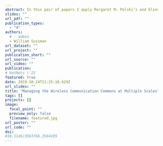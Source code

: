 ```yaml
---
abstract: In this pair of papers I apply Margaret M. Polski’s and Elinor Ostrom’s Institutional Analysis and Development framework to analyze the wireless communication commons at multiple scales.
slides: ""
url_pdf: ""
publication_types:
  - "4"
authors:
  # - admin
  - William Sussman
url_dataset: ""
url_project: ""
publication_short: ""
url_source: ""
url_video: ""
publication:
# HotNets \'22
featured: true
date: 2019-10-24T21:25:18.629Z
url_slides: ""
title: "Managing the Wireless Communication Commons at Multiple Scales"
tags: []
projects: []
image:
  focal_point: ""
  preview_only: false
  filename: featured.jpg
url_poster: ""
url_code: ""
doi:
#10.1145/3563766.3564105
---
```


